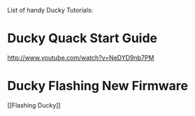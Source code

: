 List of handy Ducky Tutorials:
# Ducky Quack Start Guide
http://www.youtube.com/watch?v=NeDYD9nb7PM
# Ducky Flashing New Firmware
[[Flashing Ducky]]